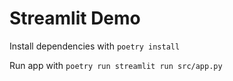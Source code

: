 # Streamlit Demo

Install dependencies with `poetry install`

Run app with `poetry run streamlit run src/app.py`